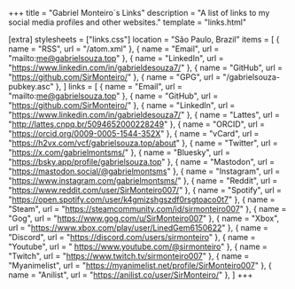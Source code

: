 +++
title = "Gabriel Monteiro`s Links"
description = "A list of links to my social media profiles and other websites."
template = "links.html"

[extra]
stylesheets = ["links.css"]
location = "São Paulo, Brazil"
items = [
    { name = "RSS", url = "/atom.xml" },
    { name = "Email", url = "mailto:me@gabrielsouza.top" },
    { name = "LinkedIn", url = "https://www.linkedin.com/in/gabrieldesouza7/" },
    { name = "GitHub", url = "https://github.com/SirMonteiro/" },
    { name = "GPG", url = "/gabrielsouza-pubkey.asc" },
]
links = [
    { name = "Email", url = "mailto:me@gabrielsouza.top" },
    { name = "GitHub", url = "https://github.com/SirMonteiro/" },
    { name = "LinkedIn", url = "https://www.linkedin.com/in/gabrieldesouza7/" },
    { name = "Lattes", url = "http://lattes.cnpq.br/5094652000228249" },
    { name = "ORCID", url = "https://orcid.org/0009-0005-1544-352X" },
    { name = "vCard", url = "https://h2vx.com/vcf/gabrielsouza.top/about" },
    { name = "Twitter", url = "https://x.com/gabrielmontsms/" },
    { name = "Bluesky", url = "https://bsky.app/profile/gabrielsouza.top" },
    { name = "Mastodon", url = "https://mastodon.social/@gabrielmontsms" },
    { name = "Instagram", url = "https://www.instagram.com/gabrielmontsms/" },
    { name = "Reddit", url = "https://www.reddit.com/user/SirMonteiro007/" },
    { name = "Spotify", url = "https://open.spotify.com/user/k4gmizshgszdf0rsgtoaco0t7" },
    { name = "Steam", url = "https://steamcommunity.com/id/sirmonteiro007" },
    { name = "Gog", url = "https://www.gog.com/u/SirMonteiro007" },
    { name = "Xbox", url = "https://www.xbox.com/play/user/LinedGem6150622" },
    { name = "Discord", url = "https://discord.com/users/sirmonteiro" },
    { name = "Youtube", url = " https://www.youtube.com/@sirmonteiro" },
    { name = "Twitch", url = "https://www.twitch.tv/sirmonteiro007" },
    { name = "Myanimelist", url = "https://myanimelist.net/profile/SirMonteiro007" },
    { name = "Anilist", url = "https://anilist.co/user/SirMonteiro/" },
]
+++
